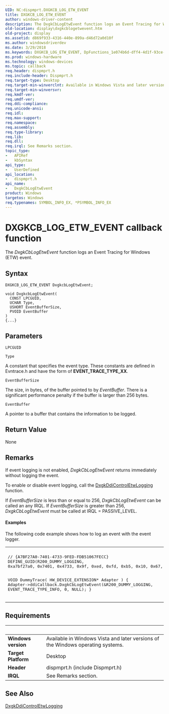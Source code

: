 ```yaml
---
UID: NC:dispmprt.DXGKCB_LOG_ETW_EVENT
title: DXGKCB_LOG_ETW_EVENT
author: windows-driver-content
description: The DxgkCbLogEtwEvent function logs an Event Tracing for Windows (ETW) event.
old-location: display\dxgkcblogetwevent.htm
old-project: display
ms.assetid: d869f933-4316-440e-899a-d46d72a0d10f
ms.author: windowsdriverdev
ms.date: 3/29/2018
ms.keywords: DXGKCB_LOG_ETW_EVENT, DpFunctions_1e074b6d-dff4-4d1f-93ce-4333a4241562.xml, DxgkCbLogEtwEvent, DxgkCbLogEtwEvent callback function [Display Devices], display.dxgkcblogetwevent, dispmprt/DxgkCbLogEtwEvent
ms.prod: windows-hardware
ms.technology: windows-devices
ms.topic: callback
req.header: dispmprt.h
req.include-header: Dispmprt.h
req.target-type: Desktop
req.target-min-winverclnt: Available in Windows Vista and later versions of the Windows operating systems.
req.target-min-winversvr: 
req.kmdf-ver: 
req.umdf-ver: 
req.ddi-compliance: 
req.unicode-ansi: 
req.idl: 
req.max-support: 
req.namespace: 
req.assembly: 
req.type-library: 
req.lib: 
req.dll: 
req.irql: See Remarks section.
topic_type:
-	APIRef
-	kbSyntax
api_type:
-	UserDefined
api_location:
-	dispmprt.h
api_name:
-	DxgkCbLogEtwEvent
product: Windows
targetos: Windows
req.typenames: SYMBOL_INFO_EX, *PSYMBOL_INFO_EX
---
```



# DXGKCB_LOG_ETW_EVENT callback function
The <i>DxgkCbLogEtwEvent</i> function logs an Event Tracing for Windows (ETW) event.

## Syntax

```
DXGKCB_LOG_ETW_EVENT DxgkcbLogEtwEvent;

void DxgkcbLogEtwEvent(
  CONST LPCGUID,
  UCHAR Type,
  USHORT EventBufferSize,
  PVOID EventBuffer
)
{...}
```

## Parameters

`LPCGUID`



`Type`

A constant that specifies the event type. These constants  are defined in Evntrace.h and have the form of <b>EVENT_TRACE_TYPE_XX</b>.

`EventBufferSize`

The size, in bytes, of the buffer pointed to by <i>EventBuffer</i>. There is a significant performance penalty if the buffer is larger than 256 bytes.

`EventBuffer`

A pointer to a buffer that contains the information to be logged.


## Return Value

None

## Remarks

If event logging is not enabled, <i>DxgkCbLogEtwEvent</i> returns immediately without logging the event.

To enable or disable event logging, call the <a href="https://msdn.microsoft.com/c94a43bb-19d0-4894-80b0-885562fefea5">DxgkDdiControlEtwLogging</a>  function.

If <i>EventBufferSize</i> is less than or equal to 256, <i>DxgkCbLogEtwEvent</i> can be called an any IRQL. If <i>EventBufferSize</i> is greater than 256, <i>DxgkCbLogEtwEvent</i> must be called at IRQL = PASSIVE_LEVEL.


#### Examples

The following code example shows how to log an event with the event logger.

<div class="code"><span codelanguage=""><table>
<tr>
<th></th>
</tr>
<tr>
<td>
<pre>// {A7BF27A0-7401-4733-9FED-FDB51067FECC}
DEFINE_GUID(R200_DUMMY_LOGGING,
0xa7bf27a0, 0x7401, 0x4733, 0x9f, 0xed, 0xfd, 0xb5, 0x10, 0x67, 0xfe, 0xcc);

VOID
DummyTrace(
    HW_DEVICE_EXTENSION* Adapter
    )
{
    Adapter-&gt;ddiCallback.DxgkCbLogEtwEvent(&amp;R200_DUMMY_LOGGING,
  EVENT_TRACE_TYPE_INFO,
  0,
  NULL);
}</pre>
</td>
</tr>
</table></span></div>

## Requirements
| &nbsp; | &nbsp; |
| ---- |:---- |
| **Windows version** | Available in Windows Vista and later versions of the Windows operating systems.  |
| **Target Platform** | Desktop |
| **Header** | dispmprt.h (include Dispmprt.h) |
| **IRQL** | See Remarks section. |

## See Also

<a href="https://msdn.microsoft.com/c94a43bb-19d0-4894-80b0-885562fefea5">DxgkDdiControlEtwLogging</a>